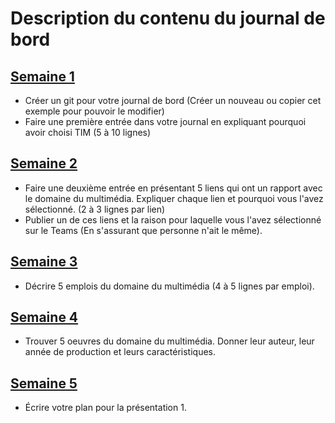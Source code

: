 #  Description du contenu du journal de bord
## [Semaine 1](semaine_01.md) 
* Créer un git pour votre journal de bord (Créer un nouveau ou copier cet exemple pour pouvoir le modifier)
* Faire une première entrée dans votre journal en expliquant pourquoi avoir choisi TIM (5 à 10 lignes) 

## [Semaine 2](semaine_02.md) 
* Faire une deuxième entrée en présentant 5 liens qui ont un rapport avec le domaine du multimédia. Expliquer chaque lien et pourquoi vous l'avez sélectionné. (2 à 3 lignes par lien)  
* Publier un de ces liens et la raison pour laquelle vous l'avez sélectionné sur le Teams (En s'assurant que personne n'ait le même). 

## [Semaine 3](semaine_03.md) 
* Décrire 5 emplois du domaine du multimédia (4 à 5 lignes par emploi). 

## [Semaine 4](semaine_04.md) 
* Trouver 5 oeuvres du domaine du multimédia. Donner leur auteur, leur année de production et leurs caractéristiques. 

## [Semaine 5](semaine_05.md) 
* Écrire votre plan pour la présentation 1. 
